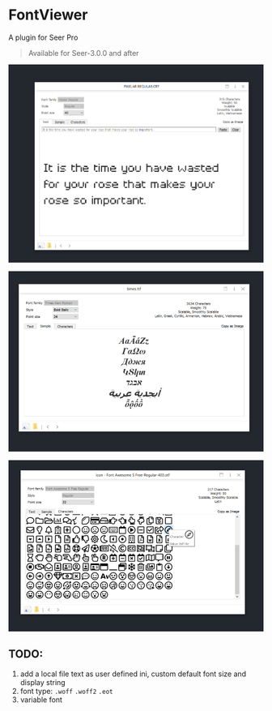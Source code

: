# FontViewer

A plugin for Seer Pro

> Available for Seer-3.0.0 and after

![](res/2022-09-29-21-27-28.png)

![](res/2022-09-30-17-34-24.png)

![](res/2022-09-30-17-34-35.png)



## TODO:
 
1. add a local file text as user defined ini, custom default font
    size and display string
2. font type: `.woff` `.woff2` `.eot` 
3. variable font